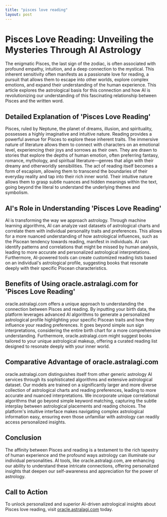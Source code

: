 ```yaml
---
title: "pisces love reading"
layout: post
---
```


# Pisces Love Reading: Unveiling the Mysteries Through AI Astrology

The enigmatic Pisces, the last sign of the zodiac, is often associated with profound empathy, intuition, and a deep connection to the mystical.  This inherent sensitivity often manifests as a passionate love for reading, a pursuit that allows them to escape into other worlds, explore complex emotions, and expand their understanding of the human experience. This article explores the astrological basis for this connection and how AI is revolutionizing our understanding of this fascinating relationship between Pisces and the written word.

## Detailed Explanation of 'Pisces Love Reading'

Pisces, ruled by Neptune, the planet of dreams, illusion, and spirituality, possesses a highly imaginative and intuitive nature.  Reading provides a powerful avenue for Pisces to explore these inherent traits.  The immersive nature of literature allows them to connect with characters on an emotional level, experiencing their joys and sorrows as their own.  They are drawn to stories that explore the depths of human emotion, often preferring fantasy, romance, mythology, and spiritual literature—genres that align with their dreamy and otherworldly sensibilities.  The act of reading itself becomes a form of escapism, allowing them to transcend the boundaries of their everyday reality and tap into their rich inner world.  Their intuitive nature allows them to grasp subtle nuances and hidden meanings within the text, going beyond the literal to understand the underlying themes and symbolism.

## AI's Role in Understanding 'Pisces Love Reading'

AI is transforming the way we approach astrology.  Through machine learning algorithms, AI can analyze vast datasets of astrological charts and correlate them with individual personality traits and preferences. This allows for a more nuanced understanding of how astrological influences, such as the Piscean tendency towards reading, manifest in individuals. AI can identify patterns and correlations that might be missed by human analysis, leading to more accurate and personalized astrological interpretations.  Furthermore, AI-powered tools can create customized reading lists based on an individual's astrological profile, suggesting books that resonate deeply with their specific Piscean characteristics.

## Benefits of Using oracle.astralagi.com for 'Pisces Love Reading'

oracle.astralagi.com offers a unique approach to understanding the connection between Pisces and reading.  By inputting your birth data, the platform leverages advanced AI algorithms to generate a personalized astrological profile highlighting your specific Piscean traits and how they influence your reading preferences.  It goes beyond simple sun sign interpretations, considering the entire birth chart for a more comprehensive understanding.  Furthermore, oracle.astralagi.com might suggest books tailored to your unique astrological makeup, offering a curated reading list designed to resonate deeply with your inner world.

## Comparative Advantage of oracle.astralagi.com

oracle.astralagi.com distinguishes itself from other generic astrology AI services through its sophisticated algorithms and extensive astrological dataset.  Our models are trained on a significantly larger and more diverse collection of astrological charts and reading preferences, leading to more accurate and nuanced interpretations. We incorporate unique correlational algorithms that go beyond simple keyword matching, capturing the subtle interplay between astrological placements and reading choices.  The platform's intuitive interface makes navigating complex astrological information easy, ensuring even those unfamiliar with astrology can readily access personalized insights.


## Conclusion

The affinity between Pisces and reading is a testament to the rich tapestry of human experience and the profound ways astrology can illuminate our individual personalities.  AI tools, like oracle.astralagi.com, are enhancing our ability to understand these intricate connections, offering personalized insights that deepen our self-awareness and appreciation for the power of astrology.

## Call to Action

To unlock personalized and superior AI-driven astrological insights about Pisces love reading, visit [oracle.astralagi.com](https://oracle.astralagi.com) today.